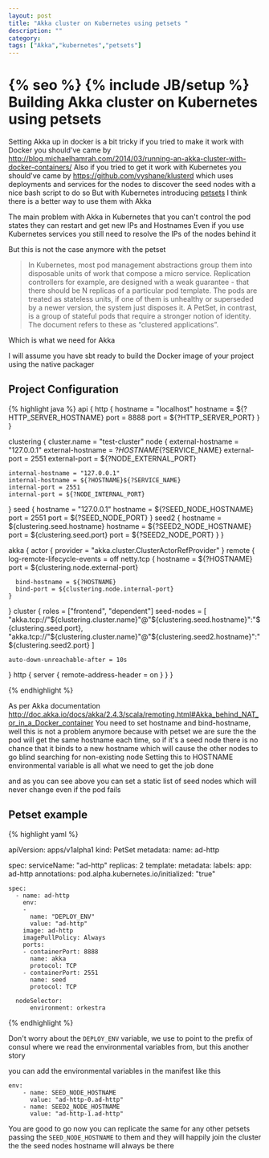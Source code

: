 ```yaml
---
layout: post
title: "Akka cluster on Kubernetes using petsets "
description: ""
category:
tags: ["Akka","kubernetes","petsets"]
---
```

{% seo %}
{% include JB/setup %}
Building Akka cluster on Kubernetes using petsets
===================
Setting Akka up in docker is a bit tricky if you tried to make it work with Docker you should've came by
http://blog.michaelhamrah.com/2014/03/running-an-akka-cluster-with-docker-containers/
Also if you tried to get it work with Kubernetes you should've came by
https://github.com/vyshane/klusterd
which uses deployments and services for the nodes to discover the seed nodes with a nice bash script to do so
But with Kubernetes introducing [petsets](http://kubernetes.io/docs/user-guide/petset/) I think there is a better way to use them with Akka

The main problem with Akka in Kubernetes that you can't control the pod states they can restart and get new IPs and Hostnames
Even if you use Kubernetes services you still need to resolve the IPs of the nodes behind it

But this is not the case anymore with the petset

> In Kubernetes, most pod management abstractions group them into disposable units of work that compose a micro service. Replication controllers for example, are designed with a weak guarantee - that there should be N replicas of a particular pod template. The pods are treated as stateless units, if one of them is unhealthy or superseded by a newer version, the system just disposes it.
> A PetSet, in contrast, is a group of stateful pods that require a stronger notion of identity. The document refers to these as “clustered applications”.

Which is what we need for Akka

I will assume you have sbt ready to build the Docker image of your project using the native packager


Project Configuration
-------------
{% highlight java %}
api {
  http {
    hostname = "localhost"
    hostname = ${?HTTP_SERVER_HOSTNAME}
    port = 8888
    port = ${?HTTP_SERVER_PORT}
  }
}

clustering {
  cluster.name = "test-cluster"
  node {
    external-hostname = "127.0.0.1"
    external-hostname = ${?HOSTNAME}${?SERVICE_NAME}
    external-port = 2551
    external-port = ${?NODE_EXTERNAL_PORT}

    internal-hostname = "127.0.0.1"
    internal-hostname = ${?HOSTNAME}${?SERVICE_NAME}
    internal-port = 2551
    internal-port = ${?NODE_INTERNAL_PORT}
  }
  seed {
    hostname = "127.0.0.1"
    hostname = ${?SEED_NODE_HOSTNAME}
    port = 2551
    port = ${?SEED_NODE_PORT}
  }
  seed2 {
    hostname = ${clustering.seed.hostname}
    hostname = ${?SEED2_NODE_HOSTNAME}
    port = ${clustering.seed.port}
    port = ${?SEED2_NODE_PORT}
  }
}

akka {
  actor {
    provider = "akka.cluster.ClusterActorRefProvider"
  }
  remote {
    log-remote-lifecycle-events = off
    netty.tcp {
      hostname = ${?HOSTNAME}
      port = ${clustering.node.external-port}

      bind-hostname = ${?HOSTNAME}
      bind-port = ${clustering.node.internal-port}
    }
  }
  cluster {
    roles = ["frontend", "dependent"]
    seed-nodes = [
      "akka.tcp://"${clustering.cluster.name}"@"${clustering.seed.hostname}":"${clustering.seed.port},
      "akka.tcp://"${clustering.cluster.name}"@"${clustering.seed2.hostname}":"${clustering.seed2.port} ]

    auto-down-unreachable-after = 10s
  }
  http {
    server {
      remote-address-header = on
    }
  }
}

{% endhighlight %}

As per Akka documentation
http://doc.akka.io/docs/akka/2.4.3/scala/remoting.html#Akka_behind_NAT_or_in_a_Docker_container
You need to set hostname and bind-hostname, well this is not a problem anymore because with petset we are sure the the pod will get the same hostname each time, so if it's a seed node there is no chance that it binds to a new hostname which will cause the other nodes to go blind searching for non-existing node
Setting this to HOSTNAME environmental variable is all what we need to get the job done

and as you can see above you can set a static list of seed nodes which will never change even if the pod fails


Petset example
-------------

{% highlight yaml %}

apiVersion: apps/v1alpha1
kind: PetSet
metadata:
  name: ad-http

spec:
  serviceName: "ad-http"
  replicas: 2
  template:
    metadata:
      labels:
        app: ad-http
      annotations:
        pod.alpha.kubernetes.io/initialized: "true"

    spec:
      - name: ad-http
        env:
        -
          name: "DEPLOY_ENV"
          value: "ad-http"
        image: ad-http
        imagePullPolicy: Always
        ports:
        - containerPort: 8888
          name: akka
          protocol: TCP
        - containerPort: 2551
          name: seed
          protocol: TCP

      nodeSelector:
          environment: orkestra

{% endhighlight %}

Don't worry about the `DEPLOY_ENV` variable, we use to point to the prefix of consul where we read the environmental variables from, but this another story

you can add the environmental variables in the manifest like this

```
env:
    - name: SEED_NODE_HOSTNAME
      value: "ad-http-0.ad-http"
    - name: SEED2_NODE_HOSTNAME
      value: "ad-http-1.ad-http"
```


You are good to go now you can replicate the same for any other petsets passing the `SEED_NODE_HOSTNAME` to them and they will happily join the cluster the the seed nodes hostname will always be there
